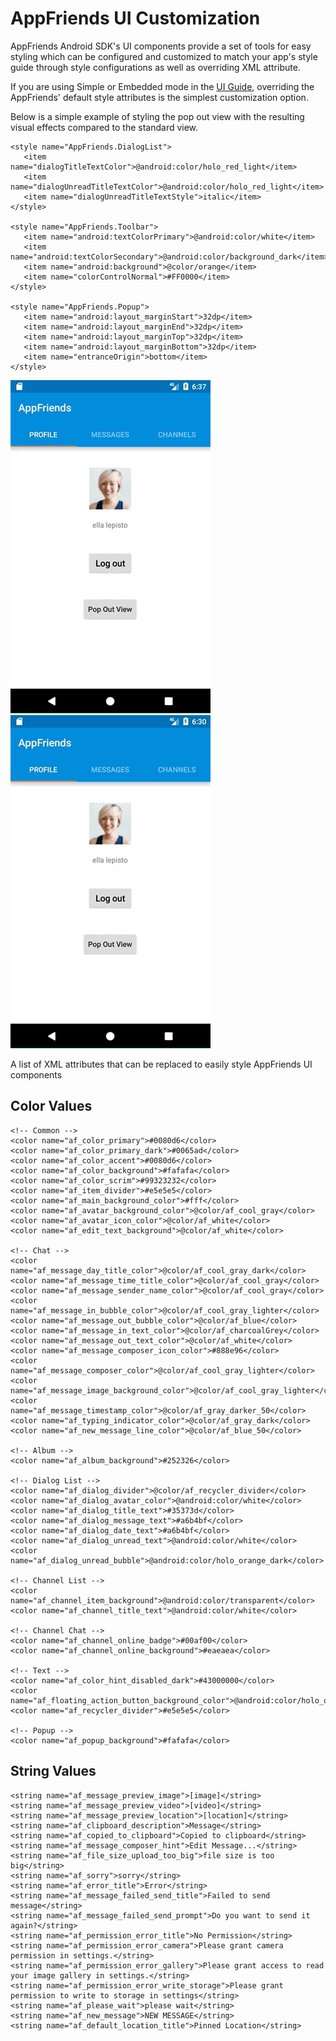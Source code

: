 # AppFriends UI Customization
AppFriends Android SDK's UI components provide a set of tools for easy styling which can be configured and customized to match your app's style guide through style configurations as well as overriding XML attribute.

If you are using Simple or Embedded mode in the [UI Guide](ui.md), overriding the AppFriends' default style attributes is the simplest customization option.

Below is a simple example of styling the pop out view with the resulting visual effects compared to the standard view.

```
<style name="AppFriends.DialogList">
   <item name="dialogTitleTextColor">@android:color/holo_red_light</item>
   <item name="dialogUnreadTitleTextColor">@android:color/holo_red_light</item>
   <item name="dialogUnreadTitleTextStyle">italic</item>
</style>

<style name="AppFriends.Toolbar">
   <item name="android:textColorPrimary">@android:color/white</item>
   <item name="android:textColorSecondary">@android:color/background_dark</item>
   <item name="android:background">@color/orange</item>
   <item name="colorControlNormal">#FF0000</item>
</style>

<style name="AppFriends.Popup">
   <item name="android:layout_marginStart">32dp</item>
   <item name="android:layout_marginEnd">32dp</item>
   <item name="android:layout_marginTop">32dp</item>
   <item name="android:layout_marginBottom">32dp</item>
   <item name="entranceOrigin">bottom</item>
</style>
```     
![Full screen view](../images/screenshots/android_right.gif)
![Popout from bottom with holo red light theme](../images/screenshots/android_popout.gif)


A list of XML attributes that can be replaced to easily style AppFriends UI components

## Color Values
```
<!-- Common -->
<color name="af_color_primary">#0080d6</color>
<color name="af_color_primary_dark">#0065ad</color>
<color name="af_color_accent">#0080d6</color>
<color name="af_color_background">#fafafa</color>
<color name="af_color_scrim">#99323232</color>
<color name="af_item_divider">#e5e5e5</color>
<color name="af_main_background_color">#fff</color>
<color name="af_avatar_background_color">@color/af_cool_gray</color>
<color name="af_avatar_icon_color">@color/af_white</color>
<color name="af_edit_text_background">@color/af_white</color>

<!-- Chat -->
<color name="af_message_day_title_color">@color/af_cool_gray_dark</color>
<color name="af_message_time_title_color">@color/af_cool_gray</color>
<color name="af_message_sender_name_color">@color/af_cool_gray</color>
<color name="af_message_in_bubble_color">@color/af_cool_gray_lighter</color>
<color name="af_message_out_bubble_color">@color/af_blue</color>
<color name="af_message_in_text_color">@color/af_charcoalGrey</color>
<color name="af_message_out_text_color">@color/af_white</color>
<color name="af_message_composer_icon_color">#888e96</color>
<color name="af_message_composer_color">@color/af_cool_gray_lighter</color>
<color name="af_message_image_background_color">@color/af_cool_gray_lighter</color>
<color name="af_message_timestamp_color">@color/af_gray_darker_50</color>
<color name="af_typing_indicator_color">@color/af_gray_dark</color>
<color name="af_new_message_line_color">@color/af_blue_50</color>

<!-- Album -->
<color name="af_album_background">#252326</color>

<!-- Dialog List -->
<color name="af_dialog_divider">@color/af_recycler_divider</color>
<color name="af_dialog_avatar_color">@android:color/white</color>
<color name="af_dialog_title_text">#35373d</color>
<color name="af_dialog_message_text">#a6b4bf</color>
<color name="af_dialog_date_text">#a6b4bf</color>
<color name="af_dialog_unread_text">@android:color/white</color>
<color name="af_dialog_unread_bubble">@android:color/holo_orange_dark</color>

<!-- Channel List -->
<color name="af_channel_item_background">@android:color/transparent</color>
<color name="af_channel_title_text">@android:color/white</color>

<!-- Channel Chat -->
<color name="af_channel_online_badge">#00af00</color>
<color name="af_channel_online_background">#eaeaea</color>

<!-- Text -->
<color name="af_color_hint_disabled_dark">#43000000</color>
<color name="af_floating_action_button_background_color">@android:color/holo_orange_dark</color>
<color name="af_recycler_divider">#e5e5e5</color>

<!-- Popup -->
<color name="af_popup_background">#fafafa</color>
```
## String Values
```
<string name="af_message_preview_image">[image]</string>
<string name="af_message_preview_video">[video]</string>
<string name="af_message_preview_location">[location]</string>
<string name="af_clipboard_description">Message</string>
<string name="af_copied_to_clipboard">Copied to clipboard</string>
<string name="af_message_composer_hint">Edit Message...</string>
<string name="af_file_size_upload_too_big">file size is too big</string>
<string name="af_sorry">sorry</string>
<string name="af_error_title">Error</string>
<string name="af_message_failed_send_title">Failed to send message</string>
<string name="af_message_failed_send_prompt">Do you want to send it again?</string>
<string name="af_permission_error_title">No Permission</string>
<string name="af_permission_error_camera">Please grant camera permission in settings.</string>
<string name="af_permission_error_gallery">Please grant access to read your image gallery in settings.</string>
<string name="af_permission_error_write_storage">Please grant permission to write to storage in settings</string>
<string name="af_please_wait">please wait</string>
<string name="af_new_message">NEW MESSAGE</string>
<string name="af_default_location_title">Pinned Location</string>
```
